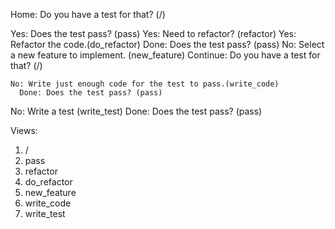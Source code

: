 Home: Do you have a test for that? (/)

  Yes: Does the test pass? (pass)
    Yes: Need to refactor? (refactor)
      Yes: Refactor the code.(do_refactor)
        Done: Does the test pass? (pass)
      No: Select a new feature to implement. (new_feature)
        Continue: Do you have a test for that? (/)

    No: Write just enough code for the test to pass.(write_code)
      Done: Does the test pass? (pass)

  No: Write a test (write_test)
    Done: Does the test pass? (pass)


Views:
1) /
2) pass
3) refactor
4) do_refactor
5) new_feature
6) write_code
7) write_test
